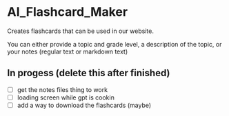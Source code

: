 # AI_Flashcard_Maker

Creates flashcards that can be used in our website.

You can either provide a topic and grade level, a description of the topic, or your notes (regular text or markdown text)

## In progess (delete this after finished)

<!-- add a checklist-->
- [ ] get the notes files thing to work
- [ ] loading screen while gpt is cookin
- [ ] add a way to download the flashcards (maybe)